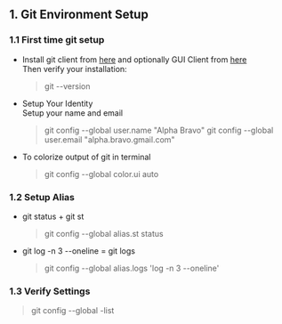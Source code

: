 ## 1. Git Environment Setup

### 1.1 First time git setup

* Install git client from [here](https://git-scm.com/downloads) and optionally GUI Client from [here](https://git-scm.com/downloads/guis)  
Then verify your installation:
	
	> git --version
	
* Setup Your Identity  
Setup your name and email
	
	> git config --global user.name "Alpha Bravo"
	> git config --global user.email "alpha.bravo.gmail.com"
	
* To colorize output of git in terminal

	> git config --global color.ui auto
	

### 1.2 Setup Alias

* git status + git st

	> git config --global alias.st status
	
* git log -n 3 --oneline = git logs
	
	> git config --global alias.logs 'log -n 3 --oneline'

	
### 1.3 Verify Settings

> git config --global -list		
